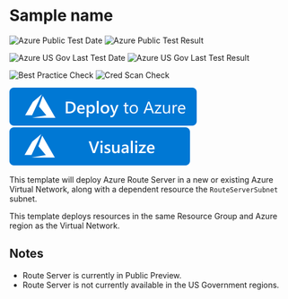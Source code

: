 # Sample name

![Azure Public Test Date](https://azurequickstartsservice.blob.core.windows.net/badges/101-route-server/PublicLastTestDate.svg)
![Azure Public Test Result](https://azurequickstartsservice.blob.core.windows.net/badges/101-route-server/PublicDeployment.svg)

![Azure US Gov Last Test Date](https://azurequickstartsservice.blob.core.windows.net/badges/101-route-server/FairfaxLastTestDate.svg)
![Azure US Gov Last Test Result](https://azurequickstartsservice.blob.core.windows.net/badges/101-route-server/FairfaxDeployment.svg)

![Best Practice Check](https://azurequickstartsservice.blob.core.windows.net/badges/101-route-server/BestPracticeResult.svg)
![Cred Scan Check](https://azurequickstartsservice.blob.core.windows.net/badges/101-route-server/CredScanResult.svg)

[![Deploy To Azure](https://raw.githubusercontent.com/Azure/azure-quickstart-templates/master/1-CONTRIBUTION-GUIDE/images/deploytoazure.svg?sanitize=true)](https://portal.azure.com/#create/Microsoft.Template/uri/https%3A%2F%2Fraw.githubusercontent.com%2FAzure%2Fazure-quickstart-templates%2Fmaster%2F101-route-server%2Fazuredeploy.json)
[![Visualize](https://raw.githubusercontent.com/Azure/azure-quickstart-templates/master/1-CONTRIBUTION-GUIDE/images/visualizebutton.svg?sanitize=true)](http://armviz.io/#/?load=https%3A%2F%2Fraw.githubusercontent.com%2FAzure%2Fazure-quickstart-templates%2Fmaster%2F101-route-server%2Fazuredeploy.json)

This template will deploy Azure Route Server in a new or existing Azure Virtual Network, along with a dependent resource the `RouteServerSubnet` subnet.

This template deploys resources in the same Resource Group and Azure region as the Virtual Network.

## Notes

* Route Server is currently in Public Preview.
* Route Server is not currently available in the US Government regions.
